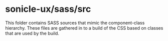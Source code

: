 # sonicle-ux/sass/src

This folder contains SASS sources that mimic the component-class hierarchy. These files
are gathered in to a build of the CSS based on classes that are used by the build.
